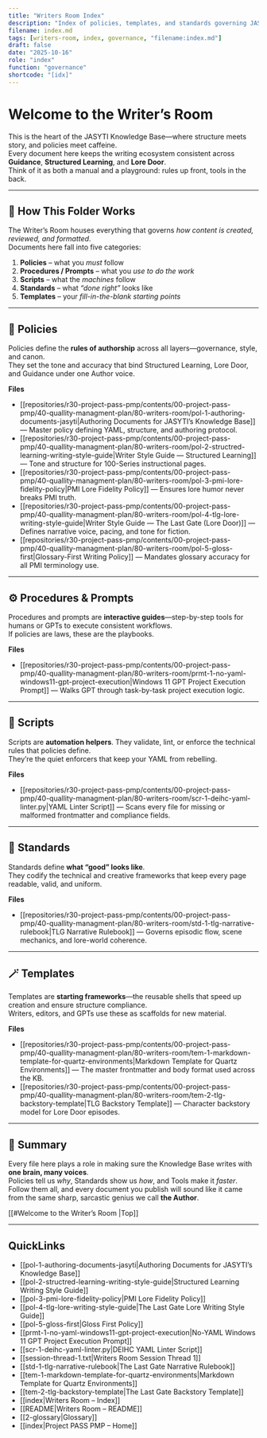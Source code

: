 ```yaml
---
title: "Writers Room Index"
description: "Index of policies, templates, and standards governing JASYTI’s writing environment and lore consistency."
filename: index.md
tags: [writers-room, index, governance, "filename:index.md"]
draft: false
date: "2025-10-16"
role: "index"
function: "governance"
shortcode: "[idx]"
---
```


# Welcome to the Writer’s Room  

This is the heart of the JASYTI Knowledge Base—where structure meets story, and policies meet caffeine.  
Every document here keeps the writing ecosystem consistent across **Guidance**, **Structured Learning**, and **Lore Door**.  
Think of it as both a manual and a playground: rules up front, tools in the back.

---

## 🧭 How This Folder Works  

The Writer’s Room houses everything that governs *how content is created, reviewed, and formatted*.  
Documents here fall into five categories:  

1. **Policies** – what you *must* follow  
2. **Procedures / Prompts** – what you *use to do the work*  
3. **Scripts** – what the *machines* follow  
4. **Standards** – what *“done right”* looks like  
5. **Templates** – your *fill-in-the-blank starting points*  

---

## 📜 Policies  
Policies define the **rules of authorship** across all layers—governance, style, and canon.  
They set the tone and accuracy that bind Structured Learning, Lore Door, and Guidance under one Author voice.

**Files**
- [[repositories/r30-project-pass-pmp/contents/00-project-pass-pmp/40-quallity-managment-plan/80-writers-room/pol-1-authoring-documents-jasyti|Authoring Documents for JASYTI’s Knowledge Base]] — Master policy defining YAML, structure, and authoring protocol.  
- [[repositories/r30-project-pass-pmp/contents/00-project-pass-pmp/40-quallity-managment-plan/80-writers-room/pol-2-structred-learning-writing-style-guide|Writer Style Guide — Structured Learning]] — Tone and structure for 100-Series instructional pages.  
- [[repositories/r30-project-pass-pmp/contents/00-project-pass-pmp/40-quallity-managment-plan/80-writers-room/pol-3-pmi-lore-fidelity-policy|PMI Lore Fidelity Policy]] — Ensures lore humor never breaks PMI truth.  
- [[repositories/r30-project-pass-pmp/contents/00-project-pass-pmp/40-quallity-managment-plan/80-writers-room/pol-4-tlg-lore-writing-style-guide|Writer Style Guide — The Last Gate (Lore Door)]] — Defines narrative voice, pacing, and tone for fiction.  
- [[repositories/r30-project-pass-pmp/contents/00-project-pass-pmp/40-quallity-managment-plan/80-writers-room/pol-5-gloss-first|Glossary-First Writing Policy]] — Mandates glossary accuracy for all PMI terminology use.  

---

## ⚙️ Procedures & Prompts  
Procedures and prompts are **interactive guides**—step-by-step tools for humans or GPTs to execute consistent workflows.  
If policies are laws, these are the playbooks.

**Files**
- [[repositories/r30-project-pass-pmp/contents/00-project-pass-pmp/40-quallity-managment-plan/80-writers-room/prmt-1-no-yaml-windows11-gpt-project-execution|Windows 11 GPT Project Execution Prompt]] — Walks GPT through task-by-task project execution logic.  

---

## 🧩 Scripts  
Scripts are **automation helpers**. They validate, lint, or enforce the technical rules that policies define.  
They’re the quiet enforcers that keep your YAML from rebelling.

**Files**
- [[repositories/r30-project-pass-pmp/contents/00-project-pass-pmp/40-quallity-managment-plan/80-writers-room/scr-1-deihc-yaml-linter.py|YAML Linter Script]] — Scans every file for missing or malformed frontmatter and compliance fields.  

---

## 🧱 Standards  
Standards define **what “good” looks like**.  
They codify the technical and creative frameworks that keep every page readable, valid, and uniform.

**Files**
- [[repositories/r30-project-pass-pmp/contents/00-project-pass-pmp/40-quallity-managment-plan/80-writers-room/std-1-tlg-narrative-rulebook|TLG Narrative Rulebook]] — Governs episodic flow, scene mechanics, and lore-world coherence.  

---

## 🪄 Templates  
Templates are **starting frameworks**—the reusable shells that speed up creation and ensure structure compliance.  
Writers, editors, and GPTs use these as scaffolds for new material.

**Files**
- [[repositories/r30-project-pass-pmp/contents/00-project-pass-pmp/40-quallity-managment-plan/80-writers-room/tem-1-markdown-template-for-quartz-environments|Markdown Template for Quartz Environments]] — The master frontmatter and body format used across the KB.  
- [[repositories/r30-project-pass-pmp/contents/00-project-pass-pmp/40-quallity-managment-plan/80-writers-room/tem-2-tlg-backstory-template|TLG Backstory Template]] — Character backstory model for Lore Door episodes.  

---

## 🧠 Summary  

Every file here plays a role in making sure the Knowledge Base writes with **one brain, many voices**.  
Policies tell us *why*, Standards show us *how*, and Tools make it *faster*.  
Follow them all, and every document you publish will sound like it came from the same sharp, sarcastic genius we call **the Author**.

[[#Welcome to the Writer’s Room  |Top]]

---

## QuickLinks
- [[pol-1-authoring-documents-jasyti|Authoring Documents for JASYTI’s Knowledge Base]]
- [[pol-2-structred-learning-writing-style-guide|Structured Learning Writing Style Guide]]
- [[pol-3-pmi-lore-fidelity-policy|PMI Lore Fidelity Policy]]
- [[pol-4-tlg-lore-writing-style-guide|The Last Gate Lore Writing Style Guide]]
- [[pol-5-gloss-first|Gloss First Policy]]
- [[prmt-1-no-yaml-windows11-gpt-project-execution|No-YAML Windows 11 GPT Project Execution Prompt]]
- [[scr-1-deihc-yaml-linter.py|DEIHC YAML Linter Script]]
- [[session-thread-1.txt|Writers Room Session Thread 1]]
- [[std-1-tlg-narrative-rulebook|The Last Gate Narrative Rulebook]]
- [[tem-1-markdown-template-for-quartz-environments|Markdown Template for Quartz Environments]]
- [[tem-2-tlg-backstory-template|The Last Gate Backstory Template]]
- [[index|Writers Room – Index]]
- [[README|Writers Room – README]]
- [[2-glossary|Glossary]]
- [[index|Project PASS PMP – Home]]
